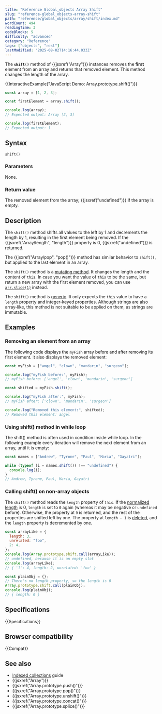 ```yaml
---
title: "Reference Global_objects Array Shift"
slug: "reference-global_objects-array-shift"
path: "reference/global_objects/array/shift/index.md"
wordCount: 494
readingTime: 3
codeBlocks: 5
difficulty: "advanced"
category: "Reference"
tags: ["objects", "rest"]
lastModified: "2025-08-02T14:16:44.033Z"
---
```



The **`shift()`** method of {{jsxref("Array")}} instances removes the **first**
element from an array and returns that removed element. This method changes the length
of the array.

{{InteractiveExample("JavaScript Demo: Array.prototype.shift()")}}

```js interactive-example
const array = [1, 2, 3];

const firstElement = array.shift();

console.log(array);
// Expected output: Array [2, 3]

console.log(firstElement);
// Expected output: 1
```

## Syntax

```js-nolint
shift()
```

### Parameters

None.

### Return value

The removed element from the array; {{jsxref("undefined")}} if the array is empty.

## Description

The `shift()` method shifts all values to the left by 1 and decrements the length by 1, resulting in the first element being removed. If the {{jsxref("Array/length", "length")}} property is 0, {{jsxref("undefined")}} is returned.

The {{jsxref("Array/pop", "pop()")}} method has similar behavior to `shift()`, but applied to the last element in an array.

The `shift()` method is a [mutating method](/en-US/docs/Web/JavaScript/Reference/Global_Objects/Array#copying_methods_and_mutating_methods). It changes the length and the content of `this`. In case you want the value of `this` to be the same, but return a new array with the first element removed, you can use [`arr.slice(1)`](/en-US/docs/Web/JavaScript/Reference/Global_Objects/Array/slice) instead.

The `shift()` method is [generic](/en-US/docs/Web/JavaScript/Reference/Global_Objects/Array#generic_array_methods). It only expects the `this` value to have a `length` property and integer-keyed properties. Although strings are also array-like, this method is not suitable to be applied on them, as strings are immutable.

## Examples

### Removing an element from an array

The following code displays the `myFish` array before and after removing its
first element. It also displays the removed element:

```js
const myFish = ["angel", "clown", "mandarin", "surgeon"];

console.log("myFish before:", myFish);
// myFish before: ['angel', 'clown', 'mandarin', 'surgeon']

const shifted = myFish.shift();

console.log("myFish after:", myFish);
// myFish after: ['clown', 'mandarin', 'surgeon']

console.log("Removed this element:", shifted);
// Removed this element: angel
```

### Using shift() method in while loop

The shift() method is often used in condition inside while loop. In the following
example every iteration will remove the next element from an array, until it is empty:

```js
const names = ["Andrew", "Tyrone", "Paul", "Maria", "Gayatri"];

while (typeof (i = names.shift()) !== "undefined") {
  console.log(i);
}
// Andrew, Tyrone, Paul, Maria, Gayatri
```

### Calling shift() on non-array objects

The `shift()` method reads the `length` property of `this`. If the [normalized length](/en-US/docs/Web/JavaScript/Reference/Global_Objects/Array#normalization_of_the_length_property) is 0, `length` is set to `0` again (whereas it may be negative or `undefined` before). Otherwise, the property at `0` is returned, and the rest of the properties are shifted left by one. The property at `length - 1` is [deleted](/en-US/docs/Web/JavaScript/Reference/Operators/delete), and the `length` property is decremented by one.

```js
const arrayLike = {
  length: 3,
  unrelated: "foo",
  2: 4,
};
console.log(Array.prototype.shift.call(arrayLike));
// undefined, because it is an empty slot
console.log(arrayLike);
// { '1': 4, length: 2, unrelated: 'foo' }

const plainObj = {};
// There's no length property, so the length is 0
Array.prototype.shift.call(plainObj);
console.log(plainObj);
// { length: 0 }
```

## Specifications

{{Specifications}}

## Browser compatibility

{{Compat}}

## See also

- [Indexed collections](/en-US/docs/Web/JavaScript/Guide/Indexed_collections) guide
- {{jsxref("Array")}}
- {{jsxref("Array.prototype.push()")}}
- {{jsxref("Array.prototype.pop()")}}
- {{jsxref("Array.prototype.unshift()")}}
- {{jsxref("Array.prototype.concat()")}}
- {{jsxref("Array.prototype.splice()")}}
